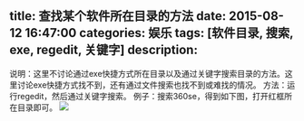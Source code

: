 title: 查找某个软件所在目录的方法
date: 2015-08-12 16:47:00
categories: 娱乐
tags: [软件目录, 搜索, exe, regedit, 关键字]
description:
---
说明：这里不讨论通过exe快捷方式所在目录以及通过关键字搜索目录的方法。这里讨论exe快捷方式找不到，还有通过文件搜索也找不到或难找的情况。
方法：运行regedit，然后通过关键字搜索。
例子：搜索360se，得到如下图，打开红框所在目录即可。
![](http://img.blog.csdn.net/20150812164519362?watermark/2/text/aHR0cDovL2Jsb2cuY3Nkbi5uZXQv/font/5a6L5L2T/fontsize/400/fill/I0JBQkFCMA==/dissolve/70/gravity/Center)
